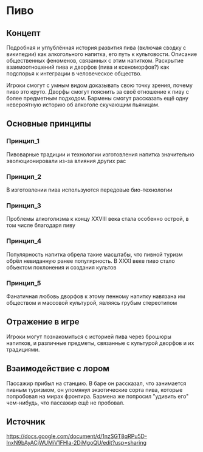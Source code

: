 # Пиво

## Концепт

Подробная и углублённая история развития пива (включая сводку с википедии) как алкогольного напитка, его путь к культовости. 
Описание общественных феноменов, связанных с этим напитком. 
Раскрытие взаимоотношений пива и дворфов (пива и ксеноморфов?) как подспорья к интеграции в человеческое общество.

Игроки смогут с умным видом доказывать свою точку зрения, почему пиво это круто. 
Дворфы смогут пояснить за своё отношение к пиву с более предметным подходом. 
Бармены смогут рассказать ещё одну невероятную историю об алкоголе скучающим пьяницам.

## Основные принципы

### Принцип_1 

Пивоварные традиции и технологии изготовления напитка значительно эволюционировали из-за влияния других рас

### Принцип_2 

В изготовлении пива используются передовые био-технологии

### Принцип_3 

Проблемы алкоголизма к концу XXVIII века стала особенно острой, в том числе благодаря пиву

### Принцип_4 

Популярность напитка обрела такие масштабы, что пивной туризм обрёл невиданную ранее популярность. В XXXI веке пиво стало объектом поклонения и создания культов

### Принцип_5 

Фанатичная любовь дворфов к этому пенному напитку навязана им обществом и массовой культурой, являясь грубым стереотипом

## Отражение в игре

Игроки могут познакомиться с историей пива через брошюры напитков, и различные предметы, связанные с культурой дворфов и их традициями.

## Взаимодействие с лором
Пассажир прибыл на станцию. В баре он рассказал, что занимается пивным туризмом, он упомянул экзотические сорта пива, которые попробовал на мирах фронтира. Бармена же попросил "удивить его" чем-нибудь, что пассажир ещё не пробовал. 
## Источник
https://docs.google.com/document/d/1nzSGT8qRPu5D-InxN9bAyACjWUMiV1FHla-2DiMgoQU/edit?usp=sharing
